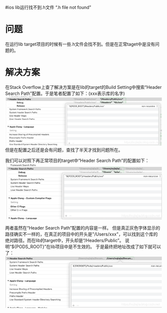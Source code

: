 #ios lib运行找不到.h文件 “.h file not found”
# 问题

在运行lib target项目的时候有一些.h文件会找不到。但是在正常taget中是没有问题的。

# 解决方案

在Stack Overflow上查了解决方案是在lib的target的Build Setting中搜索“Header Search Path”配置。于是笔者配置了如下：(xxx表示库的名字) <img src="https://raw.githubusercontent.com/Double2hao/xujiajia_blog/main/img/16210040248820.png" alt="在这里插入图片描述"> 但是在配置之后还是会有问题，查找了半天才找到问题所在。

我们可以对照下再正常项目的target中“Header Search Path”的配置如下： <img src="https://raw.githubusercontent.com/Double2hao/xujiajia_blog/main/img/16210040249711.png" alt="在这里插入图片描述">

两者虽然在“Header Search Path”配置的内容是一样。 但是真正灰色字体显示的路径确实不一样的，在真正的项目中的开头是"/Users/xxx"，可以找到这个库的绝对路径。而在lib的target中，开头却是“/Headers/Public”。 说明“${PODS_ROOT}”在lib项目中是不生效的。 于是最终把地址改成了如下就可以了： <img src="https://raw.githubusercontent.com/Double2hao/xujiajia_blog/main/img/16210040251592.png" alt="在这里插入图片描述">
